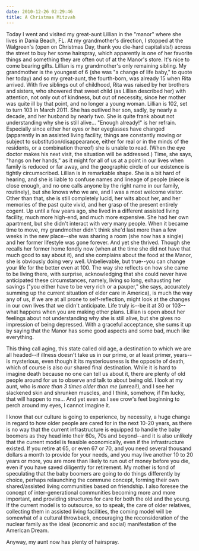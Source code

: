 ```yaml
---
date: 2010-12-26 02:29:46
title: A Christmas Mitzvah
---
```


Today I went and visited my great-aunt Lillian in the "manor" where she lives in Dania Beach, FL. At my grandmother's direction, I stopped at the Walgreen's (open on Christmas Day, thank you die-hard capitalists!) across the street to buy her some hairspray, which apparently is one of her favorite things and something they are often out of at the Manor's store. It's nice to come bearing gifts. Lillian is my grandmother's only remaining sibling. My grandmother is the youngest of 6 (she was "a change of life baby," to quote her today) and so my great-aunt, the fourth-born, was already 15 when Rita arrived. With five siblings out of childhood, Rita was raised by her brothers and sisters, who showered that sweet child (as Lillian described her) with attention, not only out of kindness, but out of necessity, since her mother was quite ill by that point, and no longer a young woman. Lillian is 102, set to turn 103 in March 2011. She has outlived her son, sadly, by nearly a decade, and her husband by nearly two. She is quite frank about not understanding why she is still alive... "Enough already!" is her refrain. Especially since either her eyes or her eyeglasses have changed (apparently in an assisted living facility, things are constantly moving or subject to substitution/disappearance, either for real or in the minds of the residents, or a combination thereof) she is unable to read. (When the eye doctor makes his next visit, the situation will be addressed.) Time, she says, "hangs on her hands," as it might for all of us at a point in our lives when family is reduced or far away, and the geographic circle of our existence is tightly circumscribed. Lillian is in remarkable shape. She is a bit hard of hearing, and she is liable to confuse names and lineage of people (niece is close enough, and no one calls anyone by the right name in our family, routinely), but she knows who we are, and I was a most welcome visitor. Other than that, she is still completely lucid, her wits about her, and her memories of the past quite vivid, and her grasp of the present entirely cogent. Up until a few years ago, she lived in a different assisted living facility, much more high-end, and much more expensive. She had her own apartment, but she didn't interact with very many people. When it became time to move, my grandmother didn't think she'd last more than a few weeks in the new place--she was sharing a room (she now has a single) and her former lifestyle was gone forever. And yet she thrived. Though she recalls her former home fondly now (when at the time she did not have that much good to say about it), and she complains about the food at the Manor, she is obviously doing very well. Unbelievable, but true--you can change your life for the better even at 100. The way she reflects on how she came to be living there, with surprise, acknowledging that she could never have anticipated these circumstances, namely, living so long, exhausting her savings ("you either have to be very rich or a pauper," she says, accurately summing up the current situation of elder care in America), is much the way any of us, if we are at all prone to self-reflection, might look at the changes in our own lives that we didn't anticipate. Life truly is--be it at 30 or 103--what happens when you are making other plans. Lillian is open about her feelings about not understanding why she is still alive, but she gives no impression of being depressed. With a graceful acceptance, she sums it up by saying that the Manor has some good aspects and some bad, much like everything. 

This thing call aging, this state called old age, a destination to which we are all headed--if illness doesn't take us in our prime, or at least primer, years--is mysterious, even though it its mysteriousness is the opposite of death, which of course is also our shared final destination. While it is hard to imagine death because no one can tell us about it, there are plenty of old people around for us to observe and talk to about being old. I look at my aunt, who is _more than 3 times older than me_ (unreal!), and I see her slackened skin and shrunken muscles, and I think, somehow, if I'm lucky, that will happen to me... And yet even as I see crow's feet beginning to perch around my eyes, I cannot imagine it. 

I know that our culture is going to experience, by necessity, a huge change in regard to how older people are cared for in the next 10-20 years, as there is no way that the current infrastructure is equipped to handle the baby boomers as they head into their 60s, 70s and beyond--and it is also unlikely that the current model is feasible economically, even if the infrastructure existed. If you retire at 65, or even 67 or 70, and you need several thousand dollars a month to provide for your needs, and you may live another 10 to 20 years or more, you are more than likely to run out of money before you die, even if you have saved diligently for retirement. My mother is fond of speculating that the baby boomers are going to do things differently by choice, perhaps relaunching the commune concept, forming their own shared/assisted living communities based on friendship. I also foresee the concept of inter-generational communities becoming more and more important, and providing structures for care for both the old and the young. If the current model is to outsource, so to speak, the care of older relatives, collecting them in assisted living facilities, the coming model will be somewhat of a cultural throwback, encouraging the reconsideration of the nuclear family as the ideal (economic and social) manifestation of the American Dream. 

Anyway, my aunt now has plenty of hairspray.
